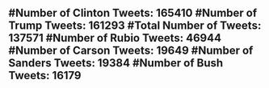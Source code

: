 #Number of Clinton Tweets: 165410
#Number of Trump Tweets: 161293
#Total Number of Tweets: 137571 
#Number of Rubio Tweets: 46944
#Number of Carson Tweets: 19649
#Number of Sanders Tweets: 19384
#Number of Bush Tweets: 16179
---
